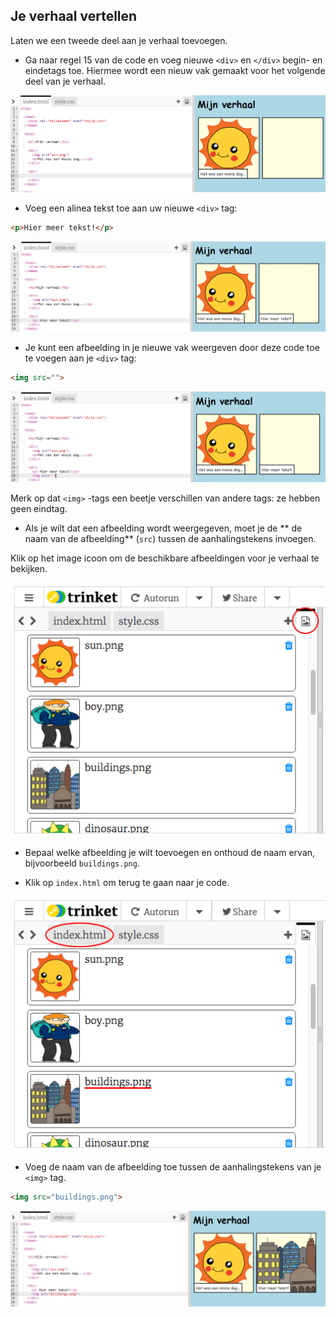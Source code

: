 ## Je verhaal vertellen

Laten we een tweede deel aan je verhaal toevoegen.

+ Ga naar regel 15 van de code en voeg nieuwe `<div>` en `</div>` begin- en eindetags toe. Hiermee wordt een nieuw vak gemaakt voor het volgende deel van je verhaal.

![screenshot](images/story-div.png)

+ Voeg een alinea tekst toe aan uw nieuwe `<div>` tag:

```html
<p>Hier meer tekst!</p>
```

![screenshot](images/story-paragraph.png)

+ Je kunt een afbeelding in je nieuwe vak weergeven door deze code toe te voegen aan je `<div>` tag:

```html
<img src="">
```

![screenshot](images/story-img-tag.png)

Merk op dat `<img>` -tags een beetje verschillen van andere tags: ze hebben geen eindtag.

+ Als je wilt dat een afbeelding wordt weergegeven, moet je de ** de naam van de afbeelding** (`src`) tussen de aanhalingstekens invoegen.

Klik op het image icoon om de beschikbare afbeeldingen voor je verhaal te bekijken.

![screenshot](images/story-see-images.png)

+ Bepaal welke afbeelding je wilt toevoegen en onthoud de naam ervan, bijvoorbeeld `buildings.png`.

+ Klik op `index.html` om terug te gaan naar je code.

![screenshot](images/story-image-name.png)

+ Voeg de naam van de afbeelding toe tussen de aanhalingstekens van je `<img>` tag.

```html
<img src="buildings.png">
```

![screenshot](images/story-image-name-add.png)